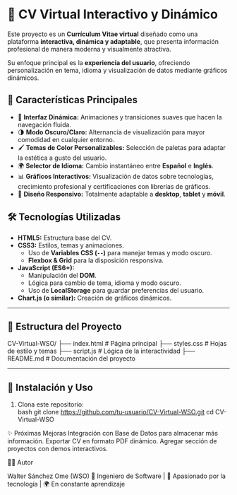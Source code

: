# 📄 CV Virtual Interactivo y Dinámico

Este proyecto es un **Currículum Vitae virtual** diseñado como una plataforma **interactiva, dinámica y adaptable**, que presenta información profesional de manera moderna y visualmente atractiva.  

Su enfoque principal es la **experiencia del usuario**, ofreciendo personalización en tema, idioma y visualización de datos mediante gráficos dinámicos.


## 🚀 Características Principales

- 🎨 **Interfaz Dinámica:** Animaciones y transiciones suaves que hacen la navegación fluida.  
- 🌗 **Modo Oscuro/Claro:** Alternancia de visualización para mayor comodidad en cualquier entorno.  
- 🖌️ **Temas de Color Personalizables:** Selección de paletas para adaptar la estética a gusto del usuario.  
- 🌍 **Selector de Idioma:** Cambio instantáneo entre **Español** e **Inglés**.  
- 📊 **Gráficos Interactivos:** Visualización de datos sobre tecnologías, crecimiento profesional y certificaciones con librerías de gráficos.  
- 📱 **Diseño Responsivo:** Totalmente adaptable a **desktop**, **tablet** y **móvil**.  



## 🛠️ Tecnologías Utilizadas

- **HTML5:** Estructura base del CV.  
- **CSS3:** Estilos, temas y animaciones.  
  - Uso de **Variables CSS (`--`)** para manejar temas y modo oscuro.  
  - **Flexbox & Grid** para la disposición responsiva.  
- **JavaScript (ES6+):**  
  - Manipulación del **DOM**.  
  - Lógica para cambio de tema, idioma y modo oscuro.  
  - Uso de **LocalStorage** para guardar preferencias del usuario.  
- **Chart.js (o similar):** Creación de gráficos dinámicos.  

---

## 📂 Estructura del Proyecto

CV-Virtual-WSO/
├── index.html # Página principal
├── styles.css # Hojas de estilo y temas
├── script.js # Lógica de la interactividad
├── README.md # Documentación del proyecto

---

## 🚀 Instalación y Uso

1. Clona este repositorio:  
   bash
   git clone https://github.com/tu-usuario/CV-Virtual-WSO.git
   cd CV-Virtual-WSO
   
✨ Próximas Mejoras
  Integración con Base de Datos para almacenar más información.
 Exportar CV en formato PDF dinámico.
  Agregar sección de proyectos con demos interactivos.

👨‍💻 Autor

Walter Sánchez Ome (WSO)
💼 Ingeniero de Software | 🚀 Apasionado por la tecnología | 🌍 En constante aprendizaje





